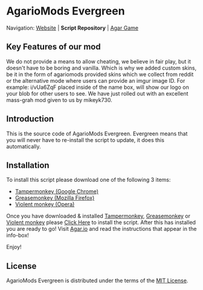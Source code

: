 AgarioMods Evergreen
========================================================================

Navigation: [Website][4] | **Script Repository** | [Agar Game][5]


Key Features of our mod
------------------------------------------------------------------------

We do not provide a means to allow cheating, we believe in fair play, but it doesn't have to be boring and vanilla. Which is why we added custom skins, be it in the form of agariomods provided skins which we collect from reddit or the alternative mode where users can provide an imgur image ID. For example:  i/vUa6ZqF   placed inside of the name box, will show our logo on your blob for other users to see. We have just rolled out with an excellent mass-grah mod given to us by mikeyk730.


[1]: https://chrome.google.com/webstore/detail/tampermonkey/dhdgffkkebhmkfjojejmpbldmpobfkfo?utm_source=chrome-ntp-icon
[2]: https://addons.mozilla.org/en-Us/firefox/addon/greasemonkey/
[3]: http://agariomods.com/mods.user.js
[4]: http://agariomods.com/
[5]: http://agar.io
[6]: https://github.com/electronoob/agarmods/blob/master/LICENSE
[7]: https://addons.opera.com/en/extensions/details/violent-monkey/


Introduction
------------------------------------------------------------------------
This is the source code of AgarioMods Evergreen. Evergreen means that you will never have to re-install the script to update, it does this automatically.

Installation
------------------------------------------------------------------------
To install this script please download one of the following 3 items:
- [Tampermonkey (Google Chrome)][1]
- [Greasemonkey (Mozilla Firefox)][2]
- [Violent monkey (Opera)][7]

Once you have downloaded & installed [Tampermonkey][1], [Greasemonkey][2] or [Violent monkey][7] please [Click Here][3] to install the script.
After this has installed you are ready to go! Visit [Agar.io][5] and read the instructions that appear in the info-box!

Enjoy!

License
------------------------------------------------------------------------
AgarioMods Evergreen is distributed under the terms of the [MIT License][6].
